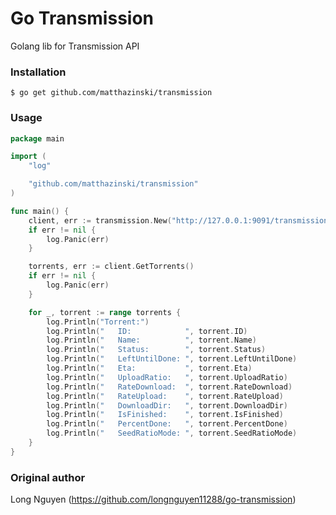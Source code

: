 # Go Transmission
Golang lib for Transmission API

### Installation

    $ go get github.com/matthazinski/transmission

### Usage
```go
package main

import (
	"log"

	"github.com/matthazinski/transmission"
)

func main() {
	client, err := transmission.New("http://127.0.0.1:9091/transmission/rpc", "admin", "hunter2")
    if err != nil {
        log.Panic(err)
    }

	torrents, err := client.GetTorrents()
	if err != nil {
		log.Panic(err)
	}

	for _, torrent := range torrents {
		log.Println("Torrent:")
		log.Println("   ID:            ", torrent.ID)
		log.Println("   Name:          ", torrent.Name)
		log.Println("   Status:        ", torrent.Status)
		log.Println("   LeftUntilDone: ", torrent.LeftUntilDone)
		log.Println("   Eta:           ", torrent.Eta)
		log.Println("   UploadRatio:   ", torrent.UploadRatio)
		log.Println("   RateDownload:  ", torrent.RateDownload)
		log.Println("   RateUpload:    ", torrent.RateUpload)
		log.Println("   DownloadDir:   ", torrent.DownloadDir)
		log.Println("   IsFinished:    ", torrent.IsFinished)
		log.Println("   PercentDone:   ", torrent.PercentDone)
		log.Println("   SeedRatioMode: ", torrent.SeedRatioMode)
	}
}
```

### Original author
Long Nguyen (https://github.com/longnguyen11288/go-transmission)
